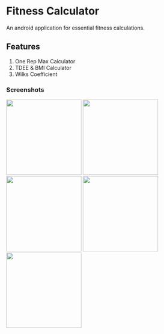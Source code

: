 # Fitness Calculator

An android application for essential fitness calculations.

## Features

1. One Rep Max Calculator
1. TDEE & BMI Calculator
1. Wilks Coefficient

### Screenshots

<img src="https://i.imgur.com/nURYWxy.png" width="200"/>
<img src="https://i.imgur.com/6zC71G5.png" width="200"/>
<img src="https://i.imgur.com/oGzqRH8.png" width="200"/>
<img src="https://i.imgur.com/88vX7of.png" width="200"/>
<img src="https://i.imgur.com/CLrfs1E.png" width="200"/>
